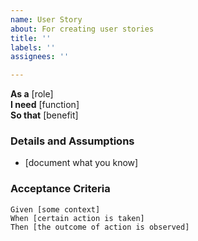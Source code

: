```yaml
---
name: User Story
about: For creating user stories
title: ''
labels: ''
assignees: ''

---
```


**As a** [role]  
 **I need** [function]  
 **So that** [benefit]  
   
 ### Details and Assumptions
 * [document what you know]
   
 ### Acceptance Criteria  
 ```gherkin
 Given [some context]
 When [certain action is taken]
 Then [the outcome of action is observed]
